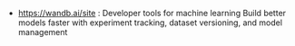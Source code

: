- https://wandb.ai/site : Developer tools for machine learning Build better models faster with experiment tracking, dataset versioning, and model management